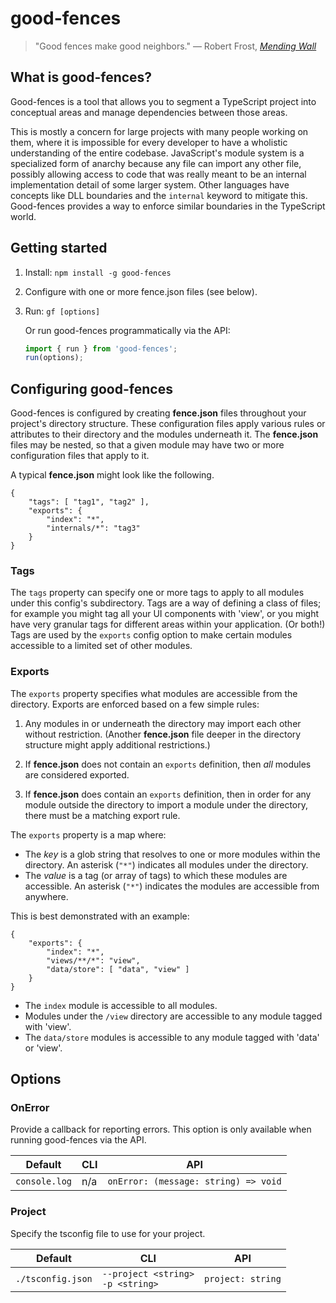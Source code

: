 # good-fences

> "Good fences make good neighbors."
— Robert Frost, [*Mending Wall*](https://www.poetryfoundation.org/poems/44266/mending-wall)

## What is good-fences?

Good-fences is a tool that allows you to segment a TypeScript project into conceptual areas and manage dependencies between those areas.

This is mostly a concern for large projects with many people working on them, where it is impossible for every developer to have a wholistic understanding of the entire codebase.
JavaScript's module system is a specialized form of anarchy because any file can import any other file, possibly allowing access to code that was really meant to be an internal implementation detail of some larger system.
Other languages have concepts like DLL boundaries and the `internal` keyword to mitigate this.
Good-fences provides a way to enforce similar boundaries in the TypeScript world.

## Getting started

1. Install:  `npm install -g good-fences`
2. Configure with one or more fence.json files (see below).
3. Run: `gf [options]`

    Or run good-fences programmatically via the API:

    ```typescript
    import { run } from 'good-fences';
    run(options);
    ```

## Configuring good-fences

Good-fences is configured by creating **fence.json** files throughout your project's directory structure.
These configuration files apply various rules or attributes to their directory and the modules underneath it.
The **fence.json** files may be nested, so that a given module may have two or more configuration files that apply to it.

A typical **fence.json** might look like the following.

```
{
    "tags": [ "tag1", "tag2" ],
    "exports": {
        "index": "*",
        "internals/*": "tag3"
    }
}
```

### Tags

The `tags` property can specify one or more tags to apply to all modules under this config's subdirectory.
Tags are a way of defining a class of files;
for example you might tag all your UI components with 'view', or you might have very granular tags for different areas within your application.
(Or both!)
Tags are used by the `exports` config option to make certain modules accessible to a limited set of other modules.

### Exports

The `exports` property specifies what modules are accessible from the directory.
Exports are enforced based on a few simple rules:

1. Any modules in or underneath the directory may import each other without restriction.
(Another **fence.json** file deeper in the directory structure might apply additional restrictions.)

2. If **fence.json** does not contain an `exports` definition, then *all* modules are considered exported.

3. If **fence.json** does contain an `exports` definition, then in order for any module outside the directory to import a module under the directory, there must be a matching export rule.

The `exports` property is a map where:
* The *key* is a glob string that resolves to one or more modules within the directory.
An asterisk (`"*"`) indicates all modules under the directory.
* The *value* is a tag (or array of tags) to which these modules are accessible.
An asterisk (`"*"`) indicates the modules are accessible from anywhere.

This is best demonstrated with an example:

```
{
    "exports": {
        "index": "*",
        "views/**/*": "view",
        "data/store": [ "data", "view" ]
    }
}
```

* The `index` module is accessible to all modules.
* Modules under the `/view` directory are accessible to any module tagged with 'view'.
* The `data/store` modules is accessible to any module tagged with 'data' or 'view'.

## Options

### OnError

Provide a callback for reporting errors.
This option is only available when running good-fences via the API.

Default       | CLI | API
--------------|-----|----
`console.log` | n/a | `onError: (message: string) => void`

### Project

Specify the tsconfig file to use for your project.

Default           | CLI                                      | API
------------------|------------------------------------------|----
`./tsconfig.json` | `--project <string>`<br/>`-p <string>` | `project: string`
